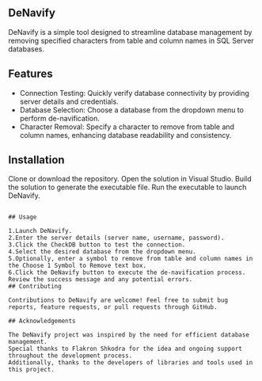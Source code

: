 
## DeNavify

DeNavify is a simple tool designed to streamline database management by removing specified characters from table and column names in SQL Server databases.

## Features

- Connection Testing: Quickly verify database connectivity by providing server details and credentials.
- Database Selection: Choose a database from the dropdown menu to perform de-navification.
- Character Removal: Specify a character to remove from table and column names, enhancing database readability and consistency.



## Installation

Clone or download the repository.
Open the solution in Visual Studio.
Build the solution to generate the executable file.
Run the executable to launch DeNavify.
```
    
## Usage

1.Launch DeNavify.
2.Enter the server details (server name, username, password).
3.Click the CheckDB button to test the connection.
4.Select the desired database from the dropdown menu.
5.Optionally, enter a symbol to remove from table and column names in the Choose 1 Symbol to Remove text box.
6.Click the DeNavify button to execute the de-navification process.
Review the success message and any potential errors.
## Contributing

Contributions to DeNavify are welcome! Feel free to submit bug reports, feature requests, or pull requests through GitHub.

## Acknowledgements

The DeNavify project was inspired by the need for efficient database management.
Special thanks to Flakron Shkodra for the idea and ongoing support throughout the development process.
Additionally, thanks to the developers of libraries and tools used in this project.